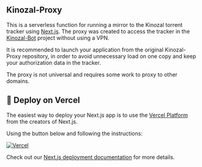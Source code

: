 ## Kinozal-Proxy

This is a serverless function for running a mirror to the Kinozal torrent tracker using [Next.js](https://nextjs.org). The proxy was created to access the tracker in the [Kinozal-Bot](https://github.com/Lifailon/Kinozal-Bot) project without using a VPN.

It is recommended to launch your application from the original Kinozal-Proxy repository, in order to avoid unnecessary load on one copy and keep your authorization data in the tracker.

The proxy is not universal and requires some work to proxy to other domains.

## 🔼 Deploy on Vercel

The easiest way to deploy your Next.js app is to use the [Vercel Platform](https://vercel.com/new?utm_medium=default-template&filter=next.js&utm_source=create-next-app&utm_campaign=create-next-app-readme) from the creators of Next.js.

Using the button below and following the instructions:

[![Vercel](https://img.shields.io/badge/Deploy-%23000000.svg?style=for-the-badge&logo=vercel&logoColor=white)](https://vercel.com/new/torapi/clone?repository-url=https://github.com/lifailon/Kinozal-Proxy)

Check out our [Next.js deployment documentation](https://nextjs.org/docs/app/building-your-application/deploying) for more details.
